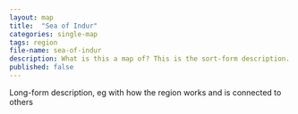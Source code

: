 ```yaml
---
layout: map
title:  "Sea of Indur"
categories: single-map
tags: region
file-name: sea-of-indur
description: What is this a map of? This is the sort-form description.
published: false
---
```


Long-form description, eg with how the region works and is connected to others
